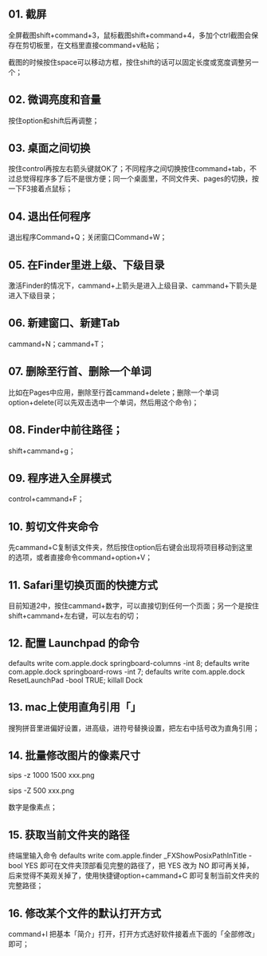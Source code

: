 ## 01. 截屏

全屏截图shift+command+3，鼠标截图shift+command+4，多加个ctrl截图会保存在剪切板里，在文档里直接command+v粘贴；

截图的时候按住space可以移动方框，按住shift的话可以固定长度或宽度调整另一个；

## 02. 微调亮度和音量

按住option和shift后再调整；

## 03. 桌面之间切换

按住control再按左右箭头键就OK了；不同程序之间切换按住command+tab，不过总觉得程序多了后不是很方便；同一个桌面里，不同文件夹、pages的切换，按一下F3接着点鼠标；

## 04. 退出任何程序

退出程序Command+Q；关闭窗口Command+W；

## 05. 在Finder里进上级、下级目录

激活Finder的情况下，cammand+上箭头是进入上级目录、cammand+下箭头是进入下级目录；

## 06. 新建窗口、新建Tab

cammand+N；cammand+T；

## 07. 删除至行首、删除一个单词

比如在Pages中应用，删除至行首cammand+delete；删除一个单词option+delete(可以先双击选中一个单词，然后用这个命令)；

## 08. Finder中前往路径；

shift+cammand+g；

## 09. 程序进入全屏模式

control+cammand+F；

## 10. 剪切文件夹命令

先cammand+C复制该文件夹，然后按住option后右键会出现将项目移动到这里的选项，或者直接命令command+option+V；

## 11. Safari里切换页面的快捷方式

目前知道2中，按住cammand+数字，可以直接切到任何一个页面；另一个是按住shift+cammand+左右键，可以左右的切；

## 12. 配置 Launchpad 的命令

defaults write com.apple.dock springboard-columns -int 8; defaults write com.apple.dock springboard-rows -int 7; defaults write com.apple.dock ResetLaunchPad -bool TRUE; killall Dock

## 13. mac上使用直角引用「」

搜狗拼音里进偏好设置，进高级，进符号替换设置，把左右中括号改为直角引用；

## 14. 批量修改图片的像素尺寸

sips -z 1000 1500 xxx.png

sips -Z 500 xxx.png

数字是像素点；

## 15. 获取当前文件夹的路径

终端里输入命令 defaults write com.apple.finder _FXShowPosixPathInTitle -bool YES 即可在文件夹顶部看见完整的路径了，把 YES 改为 NO 即可再关掉，后来觉得不美观关掉了，使用快捷键option+cammand+C 即可复制当前文件夹的完整路径；

## 16. 修改某个文件的默认打开方式

command+I 把基本「简介」打开，打开方式选好软件接着点下面的「全部修改」即可；



